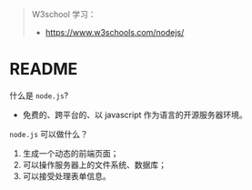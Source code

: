 > W3school 学习：
>
> - https://www.w3schools.com/nodejs/

# README

什么是 `node.js`?

- 免费的、跨平台的、以 javascript 作为语言的开源服务器环境。

`node.js` 可以做什么？

1. 生成一个动态的前端页面；
2. 可以操作服务器上的文件系统、数据库；
3. 可以接受处理表单信息。